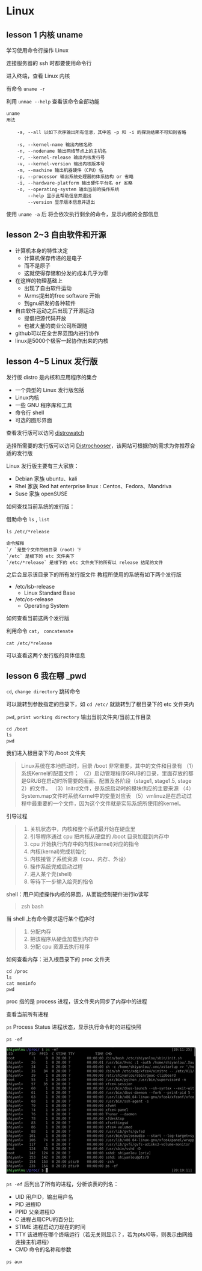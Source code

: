 # Linux

## lesson 1 内核 uname

学习使用命令行操作  Linux

连接服务器的 ssh 时都要使用命令行

进入终端，查看 Linux 内核

有命令 `uname -r`

利用 `unmae --help` 查看该命令全部功能

```
uname
用法

	-a, --all 以如下次序输出所有信息，其中若 -p 和 -i 的探测结果不可知则省略

	-s, --kernel-name 输出内核名称
	-n, --nodename 输出网络节点上的主机名
	-r, --kernel-release 输出内核发行号
	-v, --kernel-version 输出内核版本号
	-m, --machine 输出机器硬件（CPU）名
	-p, --processor 输出系统处理器的体系结构 or 省略
	-i, --hardware-platform 输出硬件平台名 or 省略
	-o, --operating-system 输出当前的操作系统
	    --help 显示此帮助信息并退出
	    --version 显示版本信息并退出
```

使用 `uname -a` 后 将会依次执行剩余的命令，显示内核的全部信息

## lesson 2~3 自由软件和开源

-   计算机本身的特性决定
    -   计算机保存传递的是电子
    -   而不是原子
    -   这就使得存储和分发的成本几乎为零
-   在这样的物理基础上
    -   出现了自由软件运动
    -   从rms提出的free software 开始
    -   到gnu研发的各种软件
-   自由软件运动之后出现了开源运动
    -   提倡把源代码开放
    -   也被大量的商业公司所跟随
-   github可以在全世界范围内进行协作
-   linux是5000个极客一起协作出来的内核

## lesson 4~5 Linux 发行版

发行版 distro 是内核和应用程序的集合

- 一个典型的 Linux 发行版包括
 - Linux内核
 - 一些 GNU 程序库和工具
 - 命令行 shell
 - 可选的图形界面

查看发行版可以访问 [distrowatch](https://distrowatch.com)

选择所需要的发行版可以访问 [Distrochooser](https://distrochooser.de/zh-cn/)，该网站可根据你的需求为你推荐合适的发行版

Linux 发行版主要有三大家族：

- Debian 家族 ubuntu、kali  
- Rhel 家族 Red hat enterprise linux : Centos、Fedora、Mandriva  
- Suse 家族 openSUSE

如何查找当前系统的发行版：

借助命令 `ls` , `list`

`ls /etc/*release`

```
命令解释
`/ `是整个文件的根目录（root）下
`/etc` 是根下的 etc 文件夹下
`/etc/*release` 是根下的 etc 文件夹下的所有以 release 结尾的文件
```

之后会显示该目录下的所有发行版文件
教程所使用的系统有如下两个发行版 
-   /etc/lsb-release
    -   Linux Standard Base
-   /etc/os-release
    -   Operating System

如何查看当前这两个发行版

利用命令 `cat`， `concatenate`

`cat /etc/*release`

可以查看这两个发行版的具体信息

## lesson 6 我在哪  \_pwd

`cd`, `change directory` 跳转命令

可以跳转到参数指定的目录下，如 `cd /etc/` 就跳转到了根目录下的 etc 文件夹内

`pwd`, `print working directory` 输出当前文件夹/当前工作目录

```
cd /boot 
ls
pwd
```

我们进入根目录下的 /boot 文件夹

> Linux系统在本地启动时，目录 /boot 非常重要，其中的文件和目录有
> （1）系统Kernel的配置文件；
> （2）启动管理程序GRUB的目录，里面存放的都是GRUB在启动时所需要的画面、配置及各阶段（stage1, stage1.5, stage 2）的文件。
> （3）Initrd文件，是系统启动时的模块供应的主要来源
> （4）System.map文件时系统Kernel中的变量对应表
> （5）vmlinuz是在启动过程中最重要的一个文件，因为这个文件就是实际系统所使用的kernel。

引导过程

>1.  关机状态中，内核和整个系统最开始在硬盘里
>2.  引导程序通过 cpu 把内核从硬盘的 /boot 目录加载到内存中
>3.  cpu 开始执行内存中的内核(kernel)对应的指令
>4.  内核(kernal)完成初始化
>5.  内核接管了系统资源（cpu、内存、外设）
>6.  操作系统完成启动过程
>7.  进入某个壳(shell)
>8.  等待下一步输入给壳的指令

shell：用户间接操作内核的界面，从而能控制硬件进行io读写

>zsh 
>bash

当 shell 上有命令要求运行某个程序时

>1.  分配内存
>2.  把该程序从硬盘加载到内存中
>3.  分配 cpu 资源去执行程序

如何查看内存：进入根目录下的 proc 文件夹

```
cd /proc
ls
cat meminfo
pwd
```

proc 指的是 process 进程，该文件夹内同步了内存中的进程

查看当前所有进程

`ps` Process Status 进程状态，显示执行命令时的进程快照

`ps -ef`

![](photo%20for%20Linux/L6-1.jpg)

`ps -ef` 后列出了所有的进程，分析该表的列名：

- UID 用户ID，输出用户名
- PID 进程ID
- PPID 父亲进程ID
- C 进程占用CPU的百分比
- STIME 进程启动刀现在的时间
- TTY 该进程在哪个终端运行（若无关则显示？，若为pts/0等，则表示由网络连接主机进程）
- CMD 命令的名称和参数

`ps aux`